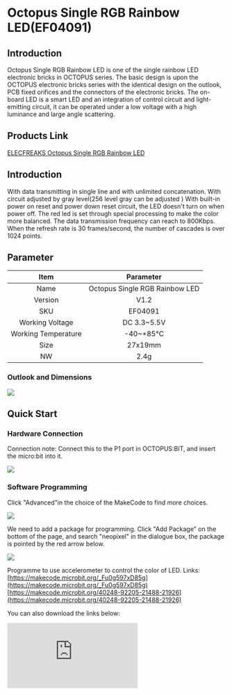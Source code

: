 ﻿# Octopus Single RGB Rainbow LED(EF04091)

## Introduction

Octopus Single RGB Rainbow LED is one of the single rainbow LED electronic bricks in OCTOPUS series. The basic design is upon the OCTOPUS electronic bricks series with the identical design on the outlook, PCB fixed orifices and the connectors of the electronic bricks. The on-board LED is a smart LED and an integration of control circuit and light-emitting circuit, it can be operated under a low voltage with a high luminance and large angle scattering.

## Products Link

[ELECFREAKS Octopus Single RGB Rainbow LED](https://shop.elecfreaks.com/products/elecfreaks-octopus-single-rgb-rainbow-led?_pos=1&_sid=aad811326&_ss=r)


## Introduction


 With data transmitting in single line and with unlimited concatenation.
 With circuit adjusted by gray level(256 level gray can be adjusted )
 With built-in power on reset and power down reset circuit, the LED doesn't turn on when power off.
 The red led is set through special processing to make the color more balanced.
 The data transmission frequency can reach to 800Kbps. When the refresh rate is 30 frames/second, the number of cascades is over 1024 points.

## Parameter


Item | Parameter
:-: | :-:
Name|Octopus Single RGB Rainbow LED
Version|V1.2
SKU|EF04091
Working Voltage|DC 3.3~5.5V
Working Temperature|-40~+85℃
Size|27x19mm
NW|2.4g

### Outlook and Dimensions

![](https://wiki-media-ef.oss-cn-hongkong.aliyuncs.com/i18n/en/docusaurus-plugin-content-docs/current/microbit/sensor/octopus-sensors/output/images/w5nulIo.png)

## Quick Start

### Hardware Connection

Connection note: Connect this to the P1 port in OCTOPUS:BIT, and insert the micro:bit into it.

![](https://wiki-media-ef.oss-cn-hongkong.aliyuncs.com/i18n/en/docusaurus-plugin-content-docs/current/microbit/sensor/octopus-sensors/output/images/AGdJhsV.png)

### Software Programming
Click "Advanced"in the choice of the MakeCode to find more choices.

![](https://wiki-media-ef.oss-cn-hongkong.aliyuncs.com/i18n/en/docusaurus-plugin-content-docs/current/microbit/sensor/octopus-sensors/output/images/LjMR5IU.png)

We need to add a package for programming. Click "Add Package" on the bottom of the page, and search "neopixel" in the dialogue box, the package is pointed by the red arrow below.

![](https://wiki-media-ef.oss-cn-hongkong.aliyuncs.com/i18n/en/docusaurus-plugin-content-docs/current/microbit/sensor/octopus-sensors/output/images/meteyoR.png)

Programme to use accelerometer to control the color of LED.
Links: [https://makecode.microbit.org/_Fu0g597xD85g](https://makecode.microbit.org/_Fu0g597xD85g) [https://makecode.microbit.org/40248-92205-21488-21926](https://makecode.microbit.org/40248-92205-21488-21926)

You can also download the links below:

<div
    style={{
        position: 'relative',
        paddingBottom: '60%',
        overflow: 'hidden',
    }}
>
    <iframe
        src="https://makecode.microbit.org/_Fu0g597xD85g"
        frameborder="0"
        sandbox="allow-popups allow-forms allow-scripts allow-same-origin"
        style={{
            position: 'absolute',
            width: '100%',
            height: '100%',
        }}
    />
</div>

### Result

The led begins with white light and then the color begins to change gradually with the shaking of the micro:bit.

## FAQ

